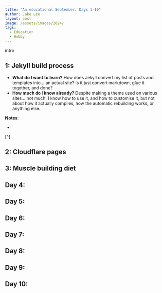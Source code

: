 ```yaml
---
title: "An educational September: Days 1-10"
author: Jake Lee
layout: post
image: /assets/images/2024/
tags:
  - Education
  - Hobby
---
```


intro

## 1: Jekyll build process

- **What do I want to learn?** How does Jekyll convert my list of posts and templates into... an actual site? Is it just convert markdown, glue it together, and done?
- **How much do I know already?** Despite making a theme used on various sites... not much! I know how to use it, and how to customise it, but not about how it actually compiles, how the automatic rebuilding works, or anything else.

**Notes**:

-

[^]

## 2: Cloudflare pages

## 3: Muscle building diet

## Day 4:

## Day 5:

## Day 6:

## Day 7:

## Day 8:

## Day 9:

## Day 10:
